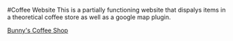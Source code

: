 #Coffee Website
This is a partially functioning website that dispalys items in a theoretical coffee store as well as a google map plugin.

[Bunny's Coffee Shop](C:/Users/ihear/OneDrive/Desktop/Projects/Coffee%20Website/MainPage/BunnysCafe.html)
